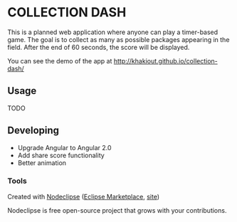 

# COLLECTION DASH
This is a planned web application where anyone can play a timer-based game. 
The goal is to collect as many as possible packages appearing in the field.
After the end of 60 seconds, the score will be displayed.

You can see the demo of the app at http://khakiout.github.io/collection-dash/

## Usage
TODO


## Developing
- Upgrade Angular to Angular 2.0
- Add share score functionality
- Better animation


### Tools

Created with [Nodeclipse](https://github.com/Nodeclipse/nodeclipse-1)
 ([Eclipse Marketplace](http://marketplace.eclipse.org/content/nodeclipse), [site](http://www.nodeclipse.org))   

Nodeclipse is free open-source project that grows with your contributions.
